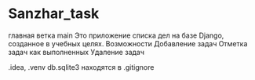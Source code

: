 # Sanzhar_task

главная ветка main
Это приложение списка дел на базе Django, созданное в учебных целях. 
Возможности 
Добавление задач 
Отметка задач как выполненных 
Удаление задач 


.idea,
.venv
db.sqlite3
находятся в .gitignore
